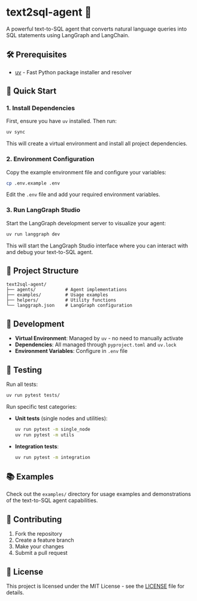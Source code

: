 # text2sql-agent 🚀

A powerful text-to-SQL agent that converts natural language queries into SQL statements using LangGraph and LangChain.

## 🛠️ Prerequisites

- [uv](https://docs.astral.sh/uv/) - Fast Python package installer and resolver

## 🚀 Quick Start

### 1. Install Dependencies

First, ensure you have `uv` installed. Then run:

```bash
uv sync
```

This will create a virtual environment and install all project dependencies.

### 2. Environment Configuration

Copy the example environment file and configure your variables:

```bash
cp .env.example .env
```

Edit the `.env` file and add your required environment variables.

### 3. Run LangGraph Studio

Start the LangGraph development server to visualize your agent:

```bash
uv run langgraph dev
```

This will start the LangGraph Studio interface where you can interact with and debug your text-to-SQL agent.

## 📁 Project Structure

```
text2sql-agent/
├── agents/           # Agent implementations
├── examples/         # Usage examples
├── helpers/          # Utility functions
└── langgraph.json    # LangGraph configuration
```

## 🔧 Development

- **Virtual Environment**: Managed by `uv` - no need to manually activate
- **Dependencies**: All managed through `pyproject.toml` and `uv.lock`
- **Environment Variables**: Configure in `.env` file

## 🧪 Testing

Run all tests:

```bash
uv run pytest tests/
```

Run specific test categories:

- **Unit tests** (single nodes and utilities):
  ```bash
  uv run pytest -m single_node
  uv run pytest -m utils
  ```

- **Integration tests**:
  ```bash
  uv run pytest -m integration
  ```

## 📚 Examples

Check out the `examples/` directory for usage examples and demonstrations of the text-to-SQL agent capabilities.

## 🤝 Contributing

1. Fork the repository
2. Create a feature branch
3. Make your changes
4. Submit a pull request

## 📄 License

This project is licensed under the MIT License - see the [LICENSE](LICENSE) file for details.

